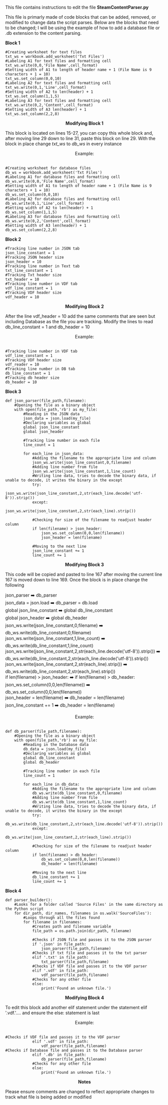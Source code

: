 This file contains instructions to edit the file **SteamContentParser.py**

This file is primarly made of code blocks that can be added, removed, or modified to change data the script parses. 
Below are the blocks that need to be changed; I will be using the example of how to add a database file or .db extension 
to the content parsing.

**Block 1**
```
#Creating worksheet for text files
txt_ws = workbook.add_worksheet('Txt Files')
#Labeling A1 for text files and formatting cell
txt_ws.write(0,0,'File Name',cell_format)
#Setting width of A1 to length of header name + 1 (File Name is 9 characters + 1 = 10)
txt_ws.set_column(0,0,10)
#Labeling A2 for text files and formatting cell
txt_ws.write(0,1,'Line',cell_format)
#Setting width of A2 to len(header) + 1
txt_ws.set_column(1,1,5)
#Labeling A3 for text files and formatting cell
txt_ws.write(0,2,'Content',cell_format)
#Setting width of A3 len(header) + 1
txt_ws.set_column(2,2,8)
```
**<div align="center">Modifying Block 1</div>**

This block is located on lines 15-27, you can copy this whole block and, after moving line 29 down to line 31, paste this block
on line 29. With the block in place change *txt_ws* to *db_ws* in every instance

<div align="center">Example:</div> <br>

```
#Creating worksheet for database files
db_ws = workbook.add_worksheet('Txt Files')
#Labeling A1 for database files and formatting cell
db_ws.write(0,0,'File Name',cell_format)
#Setting width of A1 to length of header name + 1 (File Name is 9 characters + 1 = 10)
db_ws.set_column(0,0,10)
#Labeling A2 for database files and formatting cell
db_ws.write(0,1,'Line',cell_format)
#Setting width of A2 to len(header) + 1
db_ws.set_column(1,1,5)
#Labeling A3 for database files and formatting cell
db_ws.write(0,2,'Content',cell_format)
#Setting width of A3 len(header) + 1
db_ws.set_column(2,2,8)
```
**Block 2**
```
#Tracking line number in JSON tab
json_line_constant = 1
#Tracking JSON header size
json_header = 10
#Tracking line number in Text tab
txt_line_constant = 1
#Tracking Txt header size
txt_header = 10
#Tracking line number in VDF tab
vdf_line_constant = 1
#Tracking VDF header size
vdf_header = 10
```
**<div align="center">Modifying Block 2</div>**

After the line vdf_header = 10 add the same comments that are seen but including Database as the file you are tracking.
Modify the lines to read db_line_constant = 1 and db_header = 10

<div align="center">Example:</div> <br>

```
#Tracking line number in VDF tab
vdf_line_constant = 1
#Tracking VDF header size
vdf_reader = 10
#Tracking line number in DB tab
db_line_constant = 1
#Tracking db header size
db_header = 10
```
**Block 3**
```
def json_parser(file_path,filename):
    #Opening the file as a binary object
    with open(file_path,'rb') as my_file:
        #Reading in the JSON data
        json_data = json.load(my_file)
        #Declaring variables as global
        global json_line_constant
        global json_header

        #Tracking line number in each file
        line_count = 1

        for each_line in json_data:
            #Adding the filename to the appropriate line and column
            json_ws.write(json_line_constant,0,filename)
            #Adding line number from file
            json_ws.write(json_line_constant,1,line_count)
            #Writing line data, tries to decode the binary data, if unable to decode, it writes the binary in the except
            try:
                json_ws.write(json_line_constant,2,str(each_line.decode('utf-8')).strip())
            except:
                json_ws.write(json_line_constant,2,str(each_line).strip())

            #Checking for size of the filename to readjust header column
            if len(filename) > json_header:
                json_ws.set_column(0,0,len(filename))
                json_header = len(filename)

            #Moving to the next line
            json_line_constant += 1
            line_count += 1
```

**<div align="center">Modifying Block 3</div>**

This code will be copied and pasted to line 167 after moving the current line 167 is moved down to line 169.
Once the block is in place change the following

json_parser ➡️ db_parser <br>
json_data = json.load ➡️ db_parser = db.load <br>
global json_line_constant ➡️ global db_line_constant <br>
global json_header ➡️ global db_header <br>
json_ws.write(json_line_constant,0,filename) ➡️ db_ws.write(db_line_constant,0,filename) <br>
json_ws.write(json_line_constant,1,line_count) ➡️ db_ws.write(db_line_constant,1,line_count) <br>
json_ws.write(json_line_constant,2,str(each_line.decode('utf-8')).strip()) ➡️ db_ws.write(db_line_constant,2,str(each_line.decode('utf-8')).strip()) <br>
json_ws.write(json_line_constant,2,str(each_line).strip()) ➡️ db_ws.write(db_line_constant,2,str(each_line).strip()) <br>
if len(filename) > json_header: ➡️ if len(filename) > db_header: <br>
json_ws.set_column(0,0,len(filename)) ➡️ db_ws.set_column(0,0,len(filename)) <br>
json_header = len(filename) ➡️ db_header = len(filename) <br>
json_line_constant += 1 ➡️ db_header = len(filename) <br>

<div align="center">Example:</div> <br>

```
def db_parser(file_path,filename):
    #Opening the file as a binary object
    with open(file_path,'rb') as my_file:
        #Reading in the Database data
        db_data = json.load(my_file)
        #Declaring variables as global
        global db_line_constant
        global db_header

        #Tracking line number in each file
        line_count = 1

        for each_line in db_data:
            #Adding the filename to the appropriate line and column
            db_ws.write(db_line_constant,0,filename)
            #Adding line number from file
            db_ws.write(db_line_constant,1,line_count)
            #Writing line data, tries to decode the binary data, if unable to decode, it writes the binary in the except
            try:
                db_ws.write(db_line_constant,2,str(each_line.decode('utf-8')).strip())
            except:
                db_ws.write(json_line_constant,2,str(each_line).strip())

            #Checking for size of the filename to readjust header column
            if len(filename) > db_header:
                db_ws.set_column(0,0,len(filename))
                db_header = len(filename)

            #Moving to the next line
            db_line_constant += 1
            line_count += 1
```
**Block 4**
```
def parser_builder():
    #Looks for a folder called 'Source Files' in the same directory as the Python script
    for dir_path, dir_names, filenames in os.walk('SourceFiles'):
        #Loops through all the files found
        for filename in filenames:
            #Creates path and filename variable
            file_path = os.path.join(dir_path, filename)

            #Checks if JSON file and passes it to the JSON parser
            if '.json' in file_path:
                json_parser(file_path,filename)
            #Checks if txt file and passes it to the txt parser
            elif '.txt' in file_path:
                txt_parser(file_path,filename)
            #Checks if VDF file and passes it to the VDF parser
            elif '.vdf' in file_path:
                vdf_parser(file_path,filename)
            #Checks for any other file
            else:
                print('Found an unknown file.')
```
**<div align="center">Modifying Block 4</div>**

To edit this block add another elif statement under the statement elif '.vdf.'.... and ensure the else: statement is last

<div align="center">Example:</div> <br>

```
#Checks if VDF file and passes it to the VDF parser
            elif '.vdf' in file_path:
                vdf_parer(file_path,filename)
#Checks if Database file and passes it to the Database parser
            elif '.db' in file_path:
                db_parser(file_path,filename)
            #Checks for any other file
            else:
                print('Found an unknown file.')
```

**<div align="center">Notes</div>**

Please ensure comments are changed to reflect appropriate changes to track what file is being added or modified
